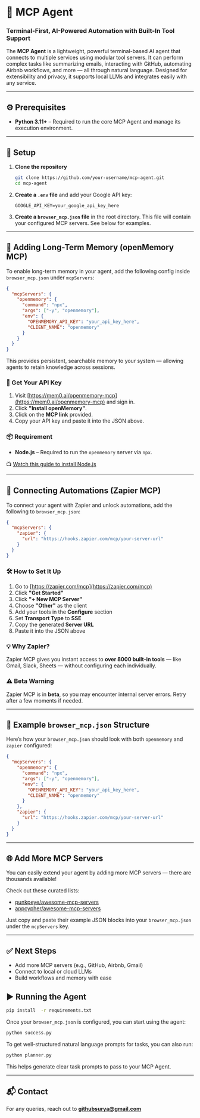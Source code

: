 # 🧠 MCP Agent

### Terminal-First, AI-Powered Automation with Built-In Tool Support

The **MCP Agent** is a lightweight, powerful terminal-based AI agent that connects to multiple services using modular tool servers. It can perform complex tasks like summarizing emails, interacting with GitHub, automating Airbnb workflows, and more — all through natural language. Designed for extensibility and privacy, it supports local LLMs and integrates easily with any service.

---

## ⚙️ Prerequisites

- **Python 3.11+** – Required to run the core MCP Agent and manage its execution environment.

---

## 🚀 Setup

1. **Clone the repository**

   ```bash
   git clone https://github.com/your-username/mcp-agent.git
   cd mcp-agent
   ```

2. **Create a `.env` file** and add your Google API key:

   ```env
   GOOGLE_API_KEY=your_google_api_key_here
   ```

3. **Create a `browser_mcp.json` file** in the root directory. This file will contain your configured MCP servers. See below for examples.

---

## 🧠 Adding Long-Term Memory (openMemory MCP)

To enable long-term memory in your agent, add the following config inside `browser_mcp.json` under `mcpServers`:

```json
{
  "mcpServers": {
    "openmemory": {
      "command": "npx",
      "args": ["-y", "openmemory"],
      "env": {
        "OPENMEMORY_API_KEY": "your_api_key_here",
        "CLIENT_NAME": "openmemory"
      }
    }
  }
}
```

This provides persistent, searchable memory to your system — allowing agents to retain knowledge across sessions.

### 🔐 Get Your API Key

1. Visit [https://mem0.ai/openmemory-mcp](https://mem0.ai/openmemory-mcp) and sign in.
2. Click **"Install openMemory"**.
3. Click on the **MCP link** provided.
4. Copy your API key and paste it into the JSON above.

### 📦 Requirement

- **Node.js** – Required to run the `openmemory` server via `npx`.

📺 [Watch this guide to install Node.js](https://youtu.be/kC56yUZCKu4?feature=shared)

---

## 🔗 Connecting Automations (Zapier MCP)

To connect your agent with Zapier and unlock automations, add the following to `browser_mcp.json`:

```json
{
  "mcpServers": {
    "zapier": {
      "url": "https://hooks.zapier.com/mcp/your-server-url"
    }
  }
}
```

### 🛠 How to Set It Up

1. Go to [https://zapier.com/mcp](https://zapier.com/mcp)
2. Click **"Get Started"**
3. Click **"+ New MCP Server"**
4. Choose **"Other"** as the client
5. Add your tools in the **Configure** section
6. Set **Transport Type** to **SSE**
7. Copy the generated **Server URL**
8. Paste it into the JSON above

### 💡 Why Zapier?

Zapier MCP gives you instant access to **over 8000 built-in tools** — like Gmail, Slack, Sheets — without configuring each individually.

### ⚠️ Beta Warning

Zapier MCP is in **beta**, so you may encounter internal server errors. Retry after a few moments if needed.

---

## 📁 Example `browser_mcp.json` Structure

Here’s how your `browser_mcp.json` should look with both `openmemory` and `zapier` configured:

```json
{
  "mcpServers": {
    "openmemory": {
      "command": "npx",
      "args": ["-y", "openmemory"],
      "env": {
        "OPENMEMORY_API_KEY": "your_api_key_here",
        "CLIENT_NAME": "openmemory"
      }
    },
    "zapier": {
      "url": "https://hooks.zapier.com/mcp/your-server-url"
    }
  }
}
```

---

## 🌐 Add More MCP Servers

You can easily extend your agent by adding more MCP servers — there are thousands available!

Check out these curated lists:
- [punkpeye/awesome-mcp-servers](https://github.com/punkpeye/awesome-mcp-servers)
- [appcypher/awesome-mcp-servers](https://github.com/appcypher/awesome-mcp-servers)

Just copy and paste their example JSON blocks into your `browser_mcp.json` under the `mcpServers` key.

---

## ✅ Next Steps

- Add more MCP servers (e.g., GitHub, Airbnb, Gmail)
- Connect to local or cloud LLMs
- Build workflows and memory with ease



## ▶️ Running the Agent
```bash
pip install  -r requirements.txt
```
Once your `browser_mcp.json` is configured, you can start using the agent:

```bash
python success.py
```

To get well-structured natural language prompts for tasks, you can also run:

```bash
python planner.py
```

This helps generate clear task prompts to pass to your MCP Agent.

---

## 📬 Contact

For any queries, reach out to **githubsurya@gmail.com**
